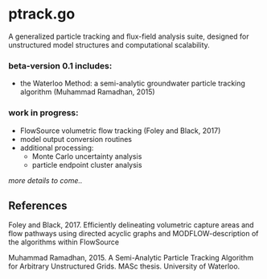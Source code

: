 # ptrack.go

A generalized particle tracking and flux-field analysis suite, designed for unstructured model structures and computational scalability.

### beta-version 0.1 includes:

- the Waterloo Method: a semi-analytic groundwater particle tracking algorithm (Muhammad Ramadhan, 2015)

### work in progress:

- FlowSource volumetric flow tracking (Foley and Black, 2017)
- model output conversion routines
- additional processing:
    - Monte Carlo uncertainty analysis
    - particle endpoint cluster analysis

*more details to come..*

## References

Foley and Black, 2017. Efficiently delineating volumetric capture areas and flow pathways using directed acyclic graphs and MODFLOW-description of the algorithms within FlowSource

Muhammad Ramadhan, 2015. A Semi-Analytic Particle Tracking Algorithm for Arbitrary Unstructured Grids. MASc thesis. University of Waterloo.